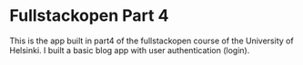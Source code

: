 # Fullstackopen Part 4

This is the app built in part4 of the fullstackopen course of the University of Helsinki. I built a basic blog app with user authentication (login).